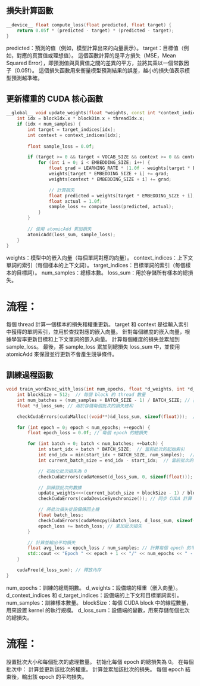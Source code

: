 ## 損失計算函數

```cpp
__device__ float compute_loss(float predicted, float target) {
    return 0.05f * (predicted - target) * (predicted - target);
}
```
predicted：預測的值（例如，模型計算出來的向量表示）。
target：目標值（例如，對應的真實值或理想值）。
這個函數計算的是平方損失（MSE，Mean Squared Error），即預測值與真實值之間的差異的平方，並將其乘以一個常數因子（0.05f）。
這個損失函數用來衡量模型預測結果的誤差，越小的損失值表示模型預測越準確。

## 更新權重的 CUDA 核心函數
```cpp
__global__ void update_weights(float *weights, const int *context_indices, const int *target_indices, int num_samples, float *loss_sum) {
    int idx = blockIdx.x * blockDim.x + threadIdx.x;
    if (idx < num_samples) {
        int target = target_indices[idx];
        int context = context_indices[idx];
        
        float sample_loss = 0.0f;

        if (target >= 0 && target < VOCAB_SIZE && context >= 0 && context < VOCAB_SIZE) {
            for (int i = 0; i < EMBEDDING_SIZE; i++) {
                float grad = LEARNING_RATE * (1.0f - weights[target * EMBEDDING_SIZE + i]);
                weights[target * EMBEDDING_SIZE + i] += grad;
                weights[context * EMBEDDING_SIZE + i] += grad;

                // 計算損失
                float predicted = weights[target * EMBEDDING_SIZE + i];
                float actual = 1.0f;
                sample_loss += compute_loss(predicted, actual);
            }
        }
        
        // 使用 atomicAdd 累加損失
        atomicAdd(loss_sum, sample_loss);
    }
}
```
weights：模型中的嵌入向量（每個單詞對應的向量）。
context_indices：上下文單詞的索引（每個樣本的上下文詞）。
target_indices：目標單詞的索引（每個樣本的目標詞）。
num_samples：總樣本數。
loss_sum：用於存儲所有樣本的總損失。

# 流程：

每個 thread 計算一個樣本的損失和權重更新。
target 和 context 是從輸入索引中獲得的單詞索引，並用於查找對應的嵌入向量。
針對每個維度的嵌入向量，根據學習率更新目標和上下文單詞的嵌入向量。
計算每個維度的損失並累加到 sample_loss。
最後，將 sample_loss 累加到總損失 loss_sum 中，並使用 atomicAdd 來保證並行更新不會產生競爭條件。


## 訓練過程函數
```cpp
void train_word2vec_with_loss(int num_epochs, float *d_weights, int *d_context_indices, int *d_target_indices, int num_samples) {
    int blockSize = 512;  // 每個 block 的 thread 數量
    int num_batches = (num_samples + BATCH_SIZE - 1) / BATCH_SIZE; // 批次數量
    float *d_loss_sum; // 用於存儲每個批次的損失總和

    checkCudaErrors(cudaMalloc((void**)&d_loss_sum, sizeof(float)));  // 在設備上分配內存

    for (int epoch = 0; epoch < num_epochs; ++epoch) {
        float epoch_loss = 0.0f; // 每個 epoch 的總損失

        for (int batch = 0; batch < num_batches; ++batch) {
            int start_idx = batch * BATCH_SIZE;  // 當前批次的起始索引
            int end_idx = min(start_idx + BATCH_SIZE, num_samples);  // 當前批次的結束索引
            int current_batch_size = end_idx - start_idx;  // 當前批次的樣本數量

            // 初始化批次損失為 0
            checkCudaErrors(cudaMemset(d_loss_sum, 0, sizeof(float)));

            // 訓練該批次的數據
            update_weights<<<(current_batch_size + blockSize - 1) / blockSize, blockSize>>>(d_weights, &d_context_indices[start_idx], &d_target_indices[start_idx], current_batch_size, d_loss_sum);
            checkCudaErrors(cudaDeviceSynchronize()); // 同步 CUDA 計算

            // 將批次損失從設備傳回主機
            float batch_loss;
            checkCudaErrors(cudaMemcpy(&batch_loss, d_loss_sum, sizeof(float), cudaMemcpyDeviceToHost));
            epoch_loss += batch_loss; // 累加批次損失
        }

        // 計算並輸出平均損失
        float avg_loss = epoch_loss / num_samples; // 計算每個 epoch 的平均損失
        std::cout << "Epoch " << epoch + 1 << "/" << num_epochs << " - Average Loss: " << avg_loss << std::endl;
    }

    cudaFree(d_loss_sum); // 釋放內存
}
```
num_epochs：訓練的總周期數。
d_weights：設備端的權重（嵌入向量）。
d_context_indices 和 d_target_indices：設備端的上下文和目標單詞索引。
num_samples：訓練樣本數量。
blockSize：每個 CUDA block 中的線程數量，用來設置 kernel 的執行規模。
d_loss_sum：設備端的變數，用來存儲每個批次的總損失。

# 流程：

設置批次大小和每個批次的處理數量。
初始化每個 epoch 的總損失為 0。
在每個批次中：
計算並更新該批次的權重。
計算並累加該批次的損失。
每個 epoch 結束後，輸出該 epoch 的平均損失。
